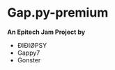 # Gap.py-premium

<b>An Epitech Jam Project by</b>
<ul>
    <li>ÐIÐIØPSY</li>
    <li>Gappy7</li>
    <li>Gonster</li>
</ul>
